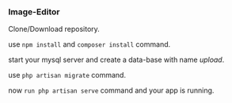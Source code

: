 ### Image-Editor
 Clone/Download repository.

 use `npm install` and `composer install` command.

 start your mysql server and create a data-base with name *upload*.

 use `php artisan migrate` command.

 now `run php artisan serve` command and your app is running.
